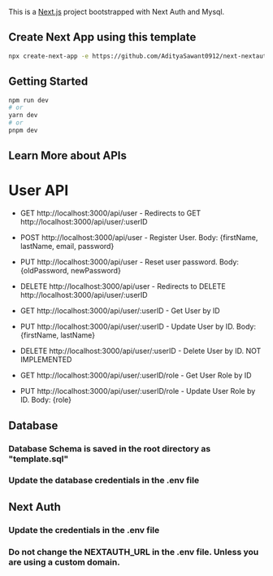 This is a [Next.js](https://nextjs.org/) project bootstrapped with Next Auth and Mysql.

## Create Next App using this template

```bash
npx create-next-app -e https://github.com/AdityaSawant0912/next-nextauth-mysql-template [project-name]
```

## Getting Started

```bash
npm run dev
# or
yarn dev
# or
pnpm dev
```

## Learn More about APIs

# User API

- GET http://localhost:3000/api/user - Redirects to GET http://localhost:3000/api/user/:userID

- POST http://localhost:3000/api/user - Register User. Body: {firstName, lastName, email, password}

- PUT http://localhost:3000/api/user - Reset user password. Body: {oldPassword, newPassword}

- DELETE http://localhost:3000/api/user - Redirects to DELETE http://localhost:3000/api/user/:userID

- GET http://localhost:3000/api/user/:userID - Get User by ID

- PUT http://localhost:3000/api/user/:userID - Update User by ID. Body: {firstName, lastName}

- DELETE http://localhost:3000/api/user/:userID - Delete User by ID. NOT IMPLEMENTED

- GET http://localhost:3000/api/user/:userID/role - Get User Role by ID

- PUT http://localhost:3000/api/user/:userID/role - Update User Role by ID. Body: {role}


## Database

### Database Schema is saved in the root directory as "template.sql"

### Update the database credentials in the .env file


## Next Auth

### Update the credentials in the .env file

### Do not change the NEXTAUTH_URL in the .env file. Unless you are using a custom domain.
